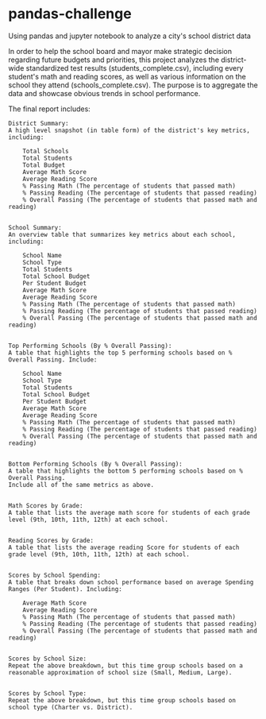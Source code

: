 # pandas-challenge
Using pandas and jupyter notebook to analyze a city's school district data

In order to help the school board and mayor make strategic decision regarding future budgets and priorities,
this project analyzes the district-wide standardized test results (students_complete.csv),
including every student's math and reading scores, as well as various information on the school 
they attend (schools_complete.csv). The purpose is to aggregate the data and showcase obvious
trends in school performance.

The final report includes:


    District Summary:
    A high level snapshot (in table form) of the district's key metrics, including:

        Total Schools
        Total Students
        Total Budget
        Average Math Score
        Average Reading Score
        % Passing Math (The percentage of students that passed math)
        % Passing Reading (The percentage of students that passed reading)
        % Overall Passing (The percentage of students that passed math and reading)


    School Summary:
    An overview table that summarizes key metrics about each school, including:

        School Name
        School Type
        Total Students
        Total School Budget
        Per Student Budget
        Average Math Score
        Average Reading Score
        % Passing Math (The percentage of students that passed math)
        % Passing Reading (The percentage of students that passed reading)
        % Overall Passing (The percentage of students that passed math and reading)


    Top Performing Schools (By % Overall Passing):
    A table that highlights the top 5 performing schools based on % Overall Passing. Include:

        School Name
        School Type
        Total Students
        Total School Budget
        Per Student Budget
        Average Math Score
        Average Reading Score
        % Passing Math (The percentage of students that passed math)
        % Passing Reading (The percentage of students that passed reading)
        % Overall Passing (The percentage of students that passed math and reading)


    Bottom Performing Schools (By % Overall Passing):
    A table that highlights the bottom 5 performing schools based on % Overall Passing.
    Include all of the same metrics as above.


    Math Scores by Grade:
    A table that lists the average math score for students of each grade level (9th, 10th, 11th, 12th) at each school.


    Reading Scores by Grade:
    A table that lists the average reading Score for students of each grade level (9th, 10th, 11th, 12th) at each school.


    Scores by School Spending:
    A table that breaks down school performance based on average Spending Ranges (Per Student). Including:

        Average Math Score
        Average Reading Score
        % Passing Math (The percentage of students that passed math)
        % Passing Reading (The percentage of students that passed reading)
        % Overall Passing (The percentage of students that passed math and reading)


    Scores by School Size:
    Repeat the above breakdown, but this time group schools based on a reasonable approximation of school size (Small, Medium, Large).


    Scores by School Type:
    Repeat the above breakdown, but this time group schools based on school type (Charter vs. District).
